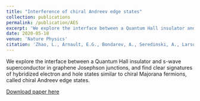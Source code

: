 ```yaml
---
title: "Interference of chiral Andreev edge states"
collection: publications
permalink: /publication/AES
excerpt: 'We explore the interface between a Quantum Hall insulator and s-wave superconductor in graphene Josephson junctions, and find clear signatures of hybridized electron and hole states similar to chiral Majorana fermions, called chiral Andreev edge states.'
date: 2020-05-18
venue: 'Nature Physics'
citation: 'Zhao, L., Arnault, E.G., Bondarev, A., Seredinski, A., Larson, T.F., Draelos, A.W., Li, H., Watanabe, K., Taniguchi, T., Amet, F., Baranger, H.U., Finkelstein, G. (2020). "Interference of chiral Andreev edge states". Nat. Phys., pp. 1-6.'
---
```

We explore the interface between a Quantum Hall insulator and s-wave superconductor in graphene Josephson junctions, and find clear signatures of hybridized electron and hole states similar to chiral Majorana fermions, called chiral Andreev edge states. 

[Download paper here](https://www.nature.com/articles/s41567-020-0898-5)
